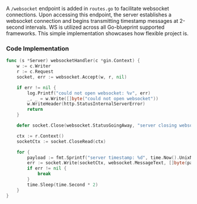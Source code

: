 A `/websocket` endpoint is added in `routes.go` to facilitate websocket connections. Upon accessing this endpoint, the server establishes a websocket connection and begins transmitting timestamp messages at 2-second intervals. WS is utilized across all Go-blueprint supported frameworks. This simple implementation showcases how flexible project is.

### Code Implementation

```go
func (s *Server) websocketHandler(c *gin.Context) {
	w := c.Writer
	r := c.Request
	socket, err := websocket.Accept(w, r, nil)

	if err != nil {
		log.Printf("could not open websocket: %v", err)
		_, _ = w.Write([]byte("could not open websocket"))
		w.WriteHeader(http.StatusInternalServerError)
		return
	}

	defer socket.Close(websocket.StatusGoingAway, "server closing websocket")

	ctx := r.Context()
	socketCtx := socket.CloseRead(ctx)

	for {
		payload := fmt.Sprintf("server timestamp: %d", time.Now().UnixNano())
		err := socket.Write(socketCtx, websocket.MessageText, []byte(payload))
		if err != nil {
			break
		}
		time.Sleep(time.Second * 2)
	}
}
```
